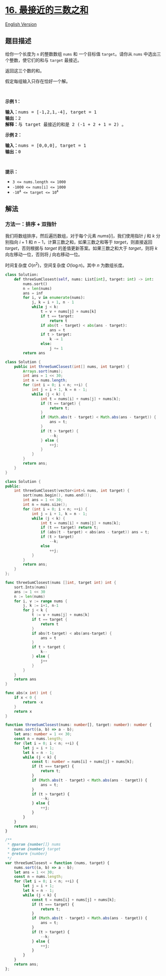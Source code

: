 # [16. 最接近的三数之和](https://leetcode.cn/problems/3sum-closest)

[English Version](/solution/0000-0099/0016.3Sum%20Closest/README_EN.md)

## 题目描述

<!-- 这里写题目描述 -->

<p>给你一个长度为 <code>n</code> 的整数数组&nbsp;<code>nums</code><em>&nbsp;</em>和 一个目标值&nbsp;<code>target</code>。请你从 <code>nums</code><em> </em>中选出三个整数，使它们的和与&nbsp;<code>target</code>&nbsp;最接近。</p>

<p>返回这三个数的和。</p>

<p>假定每组输入只存在恰好一个解。</p>

<p>&nbsp;</p>

<p><strong>示例 1：</strong></p>

<pre>
<strong>输入：</strong>nums = [-1,2,1,-4], target = 1
<strong>输出：</strong>2
<strong>解释：</strong>与 target 最接近的和是 2 (-1 + 2 + 1 = 2) 。
</pre>

<p><strong>示例 2：</strong></p>

<pre>
<strong>输入：</strong>nums = [0,0,0], target = 1
<strong>输出：</strong>0
</pre>

<p>&nbsp;</p>

<p><strong>提示：</strong></p>

<ul>
	<li><code>3 &lt;= nums.length &lt;= 1000</code></li>
	<li><code>-1000 &lt;= nums[i] &lt;= 1000</code></li>
	<li><code>-10<sup>4</sup> &lt;= target &lt;= 10<sup>4</sup></code></li>
</ul>

## 解法

### 方法一：排序 + 双指针

我们将数组排序，然后遍历数组，对于每个元素 $nums[i]$，我们使用指针 $j$ 和 $k$ 分别指向 $i+1$ 和 $n-1$，计算三数之和，如果三数之和等于 $target$，则直接返回 $target$，否则根据与 $target$ 的差值更新答案。如果三数之和大于 $target$，则将 $k$ 向左移动一位，否则将 $j$ 向右移动一位。

时间复杂度 $O(n^2)$，空间复杂度 $O(\log n)$。其中 $n$ 为数组长度。

<!-- tabs:start -->

```python
class Solution:
    def threeSumClosest(self, nums: List[int], target: int) -> int:
        nums.sort()
        n = len(nums)
        ans = inf
        for i, v in enumerate(nums):
            j, k = i + 1, n - 1
            while j < k:
                t = v + nums[j] + nums[k]
                if t == target:
                    return t
                if abs(t - target) < abs(ans - target):
                    ans = t
                if t > target:
                    k -= 1
                else:
                    j += 1
        return ans
```

```java
class Solution {
    public int threeSumClosest(int[] nums, int target) {
        Arrays.sort(nums);
        int ans = 1 << 30;
        int n = nums.length;
        for (int i = 0; i < n; ++i) {
            int j = i + 1, k = n - 1;
            while (j < k) {
                int t = nums[i] + nums[j] + nums[k];
                if (t == target) {
                    return t;
                }
                if (Math.abs(t - target) < Math.abs(ans - target)) {
                    ans = t;
                }
                if (t > target) {
                    --k;
                } else {
                    ++j;
                }
            }
        }
        return ans;
    }
}
```

```cpp
class Solution {
public:
    int threeSumClosest(vector<int>& nums, int target) {
        sort(nums.begin(), nums.end());
        int ans = 1 << 30;
        int n = nums.size();
        for (int i = 0; i < n; ++i) {
            int j = i + 1, k = n - 1;
            while (j < k) {
                int t = nums[i] + nums[j] + nums[k];
                if (t == target) return t;
                if (abs(t - target) < abs(ans - target)) ans = t;
                if (t > target)
                    --k;
                else
                    ++j;
            }
        }
        return ans;
    }
};
```

```go
func threeSumClosest(nums []int, target int) int {
	sort.Ints(nums)
	ans := 1 << 30
	n := len(nums)
	for i, v := range nums {
		j, k := i+1, n-1
		for j < k {
			t := v + nums[j] + nums[k]
			if t == target {
				return t
			}
			if abs(t-target) < abs(ans-target) {
				ans = t
			}
			if t > target {
				k--
			} else {
				j++
			}
		}
	}
	return ans
}

func abs(x int) int {
	if x < 0 {
		return -x
	}
	return x
}
```

```ts
function threeSumClosest(nums: number[], target: number): number {
    nums.sort((a, b) => a - b);
    let ans: number = 1 << 30;
    const n = nums.length;
    for (let i = 0; i < n; ++i) {
        let j = i + 1;
        let k = n - 1;
        while (j < k) {
            const t: number = nums[i] + nums[j] + nums[k];
            if (t === target) {
                return t;
            }
            if (Math.abs(t - target) < Math.abs(ans - target)) {
                ans = t;
            }
            if (t > target) {
                --k;
            } else {
                ++j;
            }
        }
    }
    return ans;
}
```

```js
/**
 * @param {number[]} nums
 * @param {number} target
 * @return {number}
 */
var threeSumClosest = function (nums, target) {
    nums.sort((a, b) => a - b);
    let ans = 1 << 30;
    const n = nums.length;
    for (let i = 0; i < n; ++i) {
        let j = i + 1;
        let k = n - 1;
        while (j < k) {
            const t = nums[i] + nums[j] + nums[k];
            if (t === target) {
                return t;
            }
            if (Math.abs(t - target) < Math.abs(ans - target)) {
                ans = t;
            }
            if (t > target) {
                --k;
            } else {
                ++j;
            }
        }
    }
    return ans;
};
```

<!-- tabs:end -->

<!-- end -->
